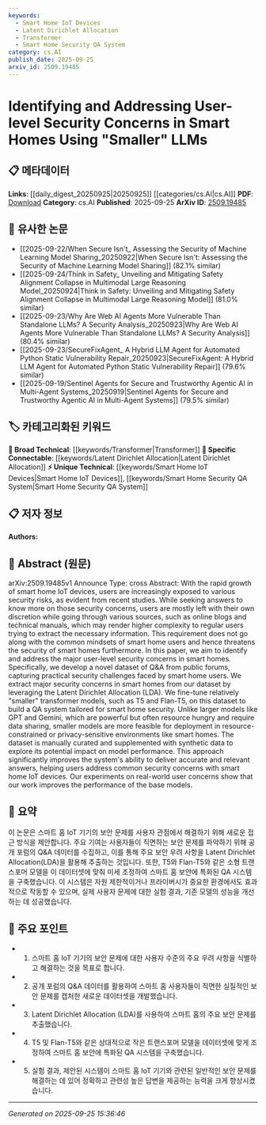 ```yaml
---
keywords:
  - Smart Home IoT Devices
  - Latent Dirichlet Allocation
  - Transformer
  - Smart Home Security QA System
category: cs.AI
publish_date: 2025-09-25
arxiv_id: 2509.19485
---
```


<!-- KEYWORD_LINKING_METADATA:
{
  "processed_timestamp": "2025-09-25T15:36:46.808288",
  "vocabulary_version": "1.0",
  "selected_keywords": [
    "Smart Home IoT Devices",
    "Latent Dirichlet Allocation",
    "Transformer",
    "Smart Home Security QA System"
  ],
  "rejected_keywords": [],
  "similarity_scores": {
    "Smart Home IoT Devices": 0.8,
    "Latent Dirichlet Allocation": 0.85,
    "Transformer": 0.78,
    "Smart Home Security QA System": 0.82
  },
  "extraction_method": "AI_prompt_based",
  "budget_applied": true,
  "candidates_json": {
    "candidates": [
      {
        "surface": "smart home IoT devices",
        "canonical": "Smart Home IoT Devices",
        "aliases": [
          "smart home devices",
          "IoT devices in smart homes"
        ],
        "category": "unique_technical",
        "rationale": "This term is central to the paper's focus on security concerns and is specific to the domain of smart homes.",
        "novelty_score": 0.75,
        "connectivity_score": 0.7,
        "specificity_score": 0.85,
        "link_intent_score": 0.8
      },
      {
        "surface": "Latent Dirichlet Allocation",
        "canonical": "Latent Dirichlet Allocation",
        "aliases": [
          "LDA"
        ],
        "category": "specific_connectable",
        "rationale": "LDA is a well-known technique for topic modeling, relevant for extracting security concerns.",
        "novelty_score": 0.55,
        "connectivity_score": 0.88,
        "specificity_score": 0.78,
        "link_intent_score": 0.85
      },
      {
        "surface": "smaller transformer models",
        "canonical": "Transformer",
        "aliases": [
          "small transformer models",
          "T5",
          "Flan-T5"
        ],
        "category": "broad_technical",
        "rationale": "Transformers are a core technology in NLP, and the paper discusses their application in a specific context.",
        "novelty_score": 0.4,
        "connectivity_score": 0.9,
        "specificity_score": 0.65,
        "link_intent_score": 0.78
      },
      {
        "surface": "QA system tailored for smart home security",
        "canonical": "Smart Home Security QA System",
        "aliases": [
          "QA system for smart home security"
        ],
        "category": "unique_technical",
        "rationale": "This system is a novel application of NLP techniques specifically for smart home security, enhancing its relevance.",
        "novelty_score": 0.7,
        "connectivity_score": 0.65,
        "specificity_score": 0.8,
        "link_intent_score": 0.82
      }
    ],
    "ban_list_suggestions": [
      "security concerns",
      "dataset",
      "performance"
    ]
  },
  "decisions": [
    {
      "candidate_surface": "smart home IoT devices",
      "resolved_canonical": "Smart Home IoT Devices",
      "decision": "linked",
      "scores": {
        "novelty": 0.75,
        "connectivity": 0.7,
        "specificity": 0.85,
        "link_intent": 0.8
      }
    },
    {
      "candidate_surface": "Latent Dirichlet Allocation",
      "resolved_canonical": "Latent Dirichlet Allocation",
      "decision": "linked",
      "scores": {
        "novelty": 0.55,
        "connectivity": 0.88,
        "specificity": 0.78,
        "link_intent": 0.85
      }
    },
    {
      "candidate_surface": "smaller transformer models",
      "resolved_canonical": "Transformer",
      "decision": "linked",
      "scores": {
        "novelty": 0.4,
        "connectivity": 0.9,
        "specificity": 0.65,
        "link_intent": 0.78
      }
    },
    {
      "candidate_surface": "QA system tailored for smart home security",
      "resolved_canonical": "Smart Home Security QA System",
      "decision": "linked",
      "scores": {
        "novelty": 0.7,
        "connectivity": 0.65,
        "specificity": 0.8,
        "link_intent": 0.82
      }
    }
  ]
}
-->

# Identifying and Addressing User-level Security Concerns in Smart Homes Using "Smaller" LLMs

## 📋 메타데이터

**Links**: [[daily_digest_20250925|20250925]] [[categories/cs.AI|cs.AI]]
**PDF**: [Download](https://arxiv.org/pdf/2509.19485.pdf)
**Category**: cs.AI
**Published**: 2025-09-25
**ArXiv ID**: [2509.19485](https://arxiv.org/abs/2509.19485)

## 🔗 유사한 논문
- [[2025-09-22/When Secure Isn't_ Assessing the Security of Machine Learning Model Sharing_20250922|When Secure Isn't: Assessing the Security of Machine Learning Model Sharing]] (82.1% similar)
- [[2025-09-24/Think in Safety_ Unveiling and Mitigating Safety Alignment Collapse in Multimodal Large Reasoning Model_20250924|Think in Safety: Unveiling and Mitigating Safety Alignment Collapse in Multimodal Large Reasoning Model]] (81.0% similar)
- [[2025-09-23/Why Are Web AI Agents More Vulnerable Than Standalone LLMs? A Security Analysis_20250923|Why Are Web AI Agents More Vulnerable Than Standalone LLMs? A Security Analysis]] (80.4% similar)
- [[2025-09-23/SecureFixAgent_ A Hybrid LLM Agent for Automated Python Static Vulnerability Repair_20250923|SecureFixAgent: A Hybrid LLM Agent for Automated Python Static Vulnerability Repair]] (79.6% similar)
- [[2025-09-19/Sentinel Agents for Secure and Trustworthy Agentic AI in Multi-Agent Systems_20250919|Sentinel Agents for Secure and Trustworthy Agentic AI in Multi-Agent Systems]] (79.5% similar)

## 🏷️ 카테고리화된 키워드
**🧠 Broad Technical**: [[keywords/Transformer|Transformer]]
**🔗 Specific Connectable**: [[keywords/Latent Dirichlet Allocation|Latent Dirichlet Allocation]]
**⚡ Unique Technical**: [[keywords/Smart Home IoT Devices|Smart Home IoT Devices]], [[keywords/Smart Home Security QA System|Smart Home Security QA System]]

## 📋 저자 정보

**Authors:** 

## 📄 Abstract (원문)

arXiv:2509.19485v1 Announce Type: cross 
Abstract: With the rapid growth of smart home IoT devices, users are increasingly exposed to various security risks, as evident from recent studies. While seeking answers to know more on those security concerns, users are mostly left with their own discretion while going through various sources, such as online blogs and technical manuals, which may render higher complexity to regular users trying to extract the necessary information. This requirement does not go along with the common mindsets of smart home users and hence threatens the security of smart homes furthermore. In this paper, we aim to identify and address the major user-level security concerns in smart homes. Specifically, we develop a novel dataset of Q&amp;A from public forums, capturing practical security challenges faced by smart home users. We extract major security concerns in smart homes from our dataset by leveraging the Latent Dirichlet Allocation (LDA). We fine-tune relatively "smaller" transformer models, such as T5 and Flan-T5, on this dataset to build a QA system tailored for smart home security. Unlike larger models like GPT and Gemini, which are powerful but often resource hungry and require data sharing, smaller models are more feasible for deployment in resource-constrained or privacy-sensitive environments like smart homes. The dataset is manually curated and supplemented with synthetic data to explore its potential impact on model performance. This approach significantly improves the system's ability to deliver accurate and relevant answers, helping users address common security concerns with smart home IoT devices. Our experiments on real-world user concerns show that our work improves the performance of the base models.

## 📝 요약

이 논문은 스마트 홈 IoT 기기의 보안 문제를 사용자 관점에서 해결하기 위해 새로운 접근 방식을 제안합니다. 주요 기여는 사용자들이 직면하는 보안 문제를 파악하기 위해 공개 포럼의 Q&A 데이터를 수집하고, 이를 통해 주요 보안 우려 사항을 Latent Dirichlet Allocation(LDA)을 활용해 추출하는 것입니다. 또한, T5와 Flan-T5와 같은 소형 트랜스포머 모델을 이 데이터셋에 맞춰 미세 조정하여 스마트 홈 보안에 특화된 QA 시스템을 구축했습니다. 이 시스템은 자원 제한적이거나 프라이버시가 중요한 환경에서도 효과적으로 작동할 수 있으며, 실제 사용자 문제에 대한 실험 결과, 기존 모델의 성능을 개선하는 데 성공했습니다.

## 🎯 주요 포인트

- 1. 스마트 홈 IoT 기기의 보안 문제에 대한 사용자 수준의 주요 우려 사항을 식별하고 해결하는 것을 목표로 합니다.
- 2. 공개 포럼의 Q&A 데이터를 활용하여 스마트 홈 사용자들이 직면한 실질적인 보안 문제를 캡처한 새로운 데이터셋을 개발했습니다.
- 3. Latent Dirichlet Allocation (LDA)를 사용하여 스마트 홈의 주요 보안 문제를 추출했습니다.
- 4. T5 및 Flan-T5와 같은 상대적으로 작은 트랜스포머 모델을 데이터셋에 맞게 조정하여 스마트 홈 보안에 특화된 QA 시스템을 구축했습니다.
- 5. 실험 결과, 제안된 시스템이 스마트 홈 IoT 기기와 관련된 일반적인 보안 문제를 해결하는 데 있어 정확하고 관련성 높은 답변을 제공하는 능력을 크게 향상시켰습니다.


---

*Generated on 2025-09-25 15:36:46*
